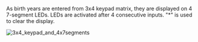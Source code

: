 As birth years are entered from 3x4 keypad matrix, 
they are displayed on 4 7-segment LEDs. LEDs are
activated after 4 consecutive inputs.
"*" is used to clear the display.

![3x4_keypad_and_4x7segments](assets/3x4_keypad_and_4x7segments.gif)
